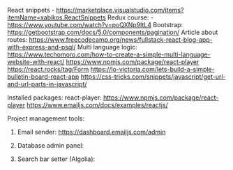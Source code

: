 React snippets - https://marketplace.visualstudio.com/items?itemName=xabikos.ReactSnippets
Redux course: - https://www.youtube.com/watch?v=poQXNp9ItL4
Bootstrap: https://getbootstrap.com/docs/5.0/components/pagination/
Article about routes: https://www.freecodecamp.org/news/fullstack-react-blog-app-with-express-and-psql/
Multi language logic: https://www.techomoro.com/how-to-create-a-simple-multi-language-website-with-react/
https://www.npmjs.com/package/react-player
https://react.rocks/tag/Form
https://lo-victoria.com/lets-build-a-simple-bulletin-board-react-app
https://css-tricks.com/snippets/javascript/get-url-and-url-parts-in-javascript/

Installed packages:
react-player:
https://www.npmjs.com/package/react-player
https://www.emailjs.com/docs/examples/reactjs/

Project management tools:
1. Email sender:
https://dashboard.emailjs.com/admin

2. Database admin panel:

3. Search bar setter (Algolia):

